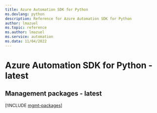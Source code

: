 ```yaml
---
title: Azure Automation SDK for Python
ms.devlang: python
description: Reference for Azure Automation SDK for Python
author: lmazuel
ms.topic: reference
ms.author: lmazuel
ms.service: automation
ms.data: 11/04/2022
---
```

# Azure Automation SDK for Python - latest

## Management packages - latest
[!INCLUDE [mgmt-packages](automation-mgmt-index.md)]
